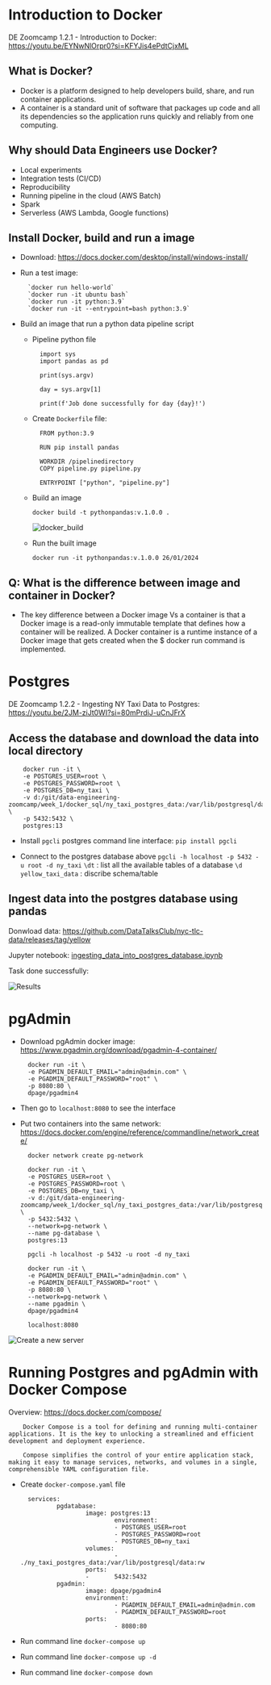 # Introduction to Docker
DE Zoomcamp 1.2.1 - Introduction to Docker: https://youtu.be/EYNwNlOrpr0?si=KFYJis4ePdtCjxML

## What is Docker?

- Docker is a platform designed to help developers build, share, and run container applications.
- A container is a standard unit of software that packages up code and all its dependencies so the application runs quickly and reliably from one computing.

## Why should Data Engineers use Docker?
- Local experiments
- Integration tests (CI/CD)
- Reproducibility
- Running pipeline in the cloud (AWS Batch)
- Spark
- Serverless (AWS Lambda, Google functions)

## Install Docker, build and run a image
- Download: https://docs.docker.com/desktop/install/windows-install/
- Run a test image: 

        `docker run hello-world`
        `docker run -it ubuntu bash`
        `docker run -it python:3.9`
        `docker run -it --entrypoint=bash python:3.9`

- Build an image that run a python data pipeline script
    - Pipeline python file

            import sys
            import pandas as pd

            print(sys.argv)

            day = sys.argv[1]

            print(f'Job done successfully for day {day}!')

    - Create `Dockerfile` file:

            FROM python:3.9

            RUN pip install pandas

            WORKDIR /pipelinedirectory
            COPY pipeline.py pipeline.py

            ENTRYPOINT ["python", "pipeline.py"]

    - Build an image

        `docker build -t pythonpandas:v.1.0.0 .`

        ![docker_build](../../images/docker_build.png)

    - Run the built image

        `docker run -it pythonpandas:v.1.0.0 26/01/2024`


## **Q: What is the difference between image and container in Docker?**
- The key difference between a Docker image Vs a container is that a Docker image is a read-only immutable template that defines how a container will be realized. A Docker container is a runtime instance of a Docker image that gets created when the $ docker run command is implemented.

# Postgres

DE Zoomcamp 1.2.2 - Ingesting NY Taxi Data to Postgres: https://youtu.be/2JM-ziJt0WI?si=80mPrdiJ-uCnJFrX

## Access the database and download the data into local directory

        docker run -it \
        -e POSTGRES_USER=root \
        -e POSTGRES_PASSWORD=root \
        -e POSTGRES_DB=ny_taxi \
        -v d:/git/data-engineering-zoomcamp/week_1/docker_sql/ny_taxi_postgres_data:/var/lib/postgresql/data \
        -p 5432:5432 \
        postgres:13

- Install `pgcli` postgres command line interface: 
        `pip install pgcli`

- Connect to the postgres database above
        `pgcli -h localhost -p 5432 -u root -d ny_taxi`
        `\dt` : list all the available tables of a database
        `\d yellow_taxi_data` : discribe schema/table


## Ingest data into the postgres database using pandas

Donwload data: https://github.com/DataTalksClub/nyc-tlc-data/releases/tag/yellow

Jupyter notebook: [ingesting_data_into_postgres_database.ipynb](ingesting_data_into_postgres_database.ipynb)

Task done successfully:

![Results](../../images/count_rows_yellow_taxi_data.png)

# pgAdmin

- Download pgAdmin docker image: https://www.pgadmin.org/download/pgadmin-4-container/

        docker run -it \
        -e PGADMIN_DEFAULT_EMAIL="admin@admin.com" \
        -e PGADMIN_DEFAULT_PASSWORD="root" \
        -p 8080:80 \
        dpage/pgadmin4

- Then go to `localhost:8080` to see the interface
- Put two containers into the same network: https://docs.docker.com/engine/reference/commandline/network_create/

        docker network create pg-network

        docker run -it \
        -e POSTGRES_USER=root \
        -e POSTGRES_PASSWORD=root \
        -e POSTGRES_DB=ny_taxi \
        -v d:/git/data-engineering-zoomcamp/week_1/docker_sql/ny_taxi_postgres_data:/var/lib/postgresql/data \
        -p 5432:5432 \
        --network=pg-network \
        --name pg-database \
        postgres:13

        pgcli -h localhost -p 5432 -u root -d ny_taxi

        docker run -it \
        -e PGADMIN_DEFAULT_EMAIL="admin@admin.com" \
        -e PGADMIN_DEFAULT_PASSWORD="root" \
        -p 8080:80 \
        --network=pg-network \
        --name pgadmin \
        dpage/pgadmin4

        localhost:8080


![Create a new server](../../images/pgadmin_create_server.png)

# Running Postgres and pgAdmin with Docker Compose

Overview: https://docs.docker.com/compose/

        Docker Compose is a tool for defining and running multi-container applications. It is the key to unlocking a streamlined and efficient development and deployment experience.

        Compose simplifies the control of your entire application stack, making it easy to manage services, networks, and volumes in a single, comprehensible YAML configuration file.

- Create `docker-compose.yaml` file

        services:
                pgdatabase:
                        image: postgres:13
                                environment:
                                - POSTGRES_USER=root
                                - POSTGRES_PASSWORD=root
                                - POSTGRES_DB=ny_taxi
                        volumes:
                                - ./ny_taxi_postgres_data:/var/lib/postgresql/data:rw
                        ports:
                        -       5432:5432
                pgadmin:
                        image: dpage/pgadmin4
                        environment:
                                - PGADMIN_DEFAULT_EMAIL=admin@admin.com
                                - PGADMIN_DEFAULT_PASSWORD=root
                        ports:
                                - 8080:80

- Run command line `docker-compose up`
- Run command line `docker-compose up -d`
- Run command line `docker-compose down`